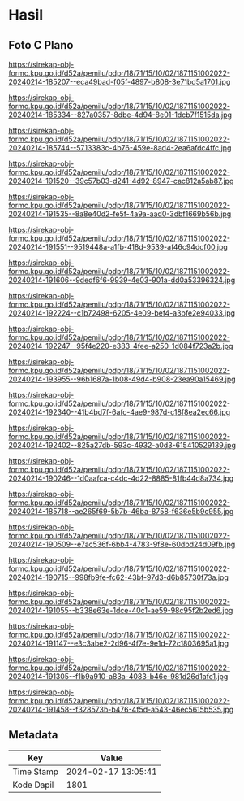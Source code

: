# Hasil

## Foto C Plano

https://sirekap-obj-formc.kpu.go.id/d52a/pemilu/pdpr/18/71/15/10/02/1871151002022-20240214-185207--eca49bad-f05f-4897-b808-3e71bd5a1701.jpg

https://sirekap-obj-formc.kpu.go.id/d52a/pemilu/pdpr/18/71/15/10/02/1871151002022-20240214-185334--827a0357-8dbe-4d94-8e01-1dcb7f1515da.jpg

https://sirekap-obj-formc.kpu.go.id/d52a/pemilu/pdpr/18/71/15/10/02/1871151002022-20240214-185744--5713383c-4b76-459e-8ad4-2ea6afdc4ffc.jpg

https://sirekap-obj-formc.kpu.go.id/d52a/pemilu/pdpr/18/71/15/10/02/1871151002022-20240214-191520--39c57b03-d241-4d92-8947-cac812a5ab87.jpg

https://sirekap-obj-formc.kpu.go.id/d52a/pemilu/pdpr/18/71/15/10/02/1871151002022-20240214-191535--8a8e40d2-fe5f-4a9a-aad0-3dbf1669b56b.jpg

https://sirekap-obj-formc.kpu.go.id/d52a/pemilu/pdpr/18/71/15/10/02/1871151002022-20240214-191551--9519448a-a1fb-418d-9539-af46c94dcf00.jpg

https://sirekap-obj-formc.kpu.go.id/d52a/pemilu/pdpr/18/71/15/10/02/1871151002022-20240214-191606--9dedf6f6-9939-4e03-901a-dd0a53396324.jpg

https://sirekap-obj-formc.kpu.go.id/d52a/pemilu/pdpr/18/71/15/10/02/1871151002022-20240214-192224--c1b72498-6205-4e09-bef4-a3bfe2e94033.jpg

https://sirekap-obj-formc.kpu.go.id/d52a/pemilu/pdpr/18/71/15/10/02/1871151002022-20240214-192247--95f4e220-e383-4fee-a250-1d084f723a2b.jpg

https://sirekap-obj-formc.kpu.go.id/d52a/pemilu/pdpr/18/71/15/10/02/1871151002022-20240214-193955--96b1687a-1b08-49d4-b908-23ea90a15469.jpg

https://sirekap-obj-formc.kpu.go.id/d52a/pemilu/pdpr/18/71/15/10/02/1871151002022-20240214-192340--41b4bd7f-6afc-4ae9-987d-c18f8ea2ec66.jpg

https://sirekap-obj-formc.kpu.go.id/d52a/pemilu/pdpr/18/71/15/10/02/1871151002022-20240214-192402--825a27db-593c-4932-a0d3-615410529139.jpg

https://sirekap-obj-formc.kpu.go.id/d52a/pemilu/pdpr/18/71/15/10/02/1871151002022-20240214-190246--1d0aafca-c4dc-4d22-8885-81fb44d8a734.jpg

https://sirekap-obj-formc.kpu.go.id/d52a/pemilu/pdpr/18/71/15/10/02/1871151002022-20240214-185718--ae265f69-5b7b-46ba-8758-f636e5b9c955.jpg

https://sirekap-obj-formc.kpu.go.id/d52a/pemilu/pdpr/18/71/15/10/02/1871151002022-20240214-190509--e7ac536f-6bb4-4783-9f8e-60dbd24d09fb.jpg

https://sirekap-obj-formc.kpu.go.id/d52a/pemilu/pdpr/18/71/15/10/02/1871151002022-20240214-190715--998fb9fe-fc62-43bf-97d3-d6b85730f73a.jpg

https://sirekap-obj-formc.kpu.go.id/d52a/pemilu/pdpr/18/71/15/10/02/1871151002022-20240214-191055--b338e63e-1dce-40c1-ae59-98c95f2b2ed6.jpg

https://sirekap-obj-formc.kpu.go.id/d52a/pemilu/pdpr/18/71/15/10/02/1871151002022-20240214-191147--e3c3abe2-2d96-4f7e-9e1d-72c1803695a1.jpg

https://sirekap-obj-formc.kpu.go.id/d52a/pemilu/pdpr/18/71/15/10/02/1871151002022-20240214-191305--f1b9a910-a83a-4083-b46e-981d26d1afc1.jpg

https://sirekap-obj-formc.kpu.go.id/d52a/pemilu/pdpr/18/71/15/10/02/1871151002022-20240214-191458--f328573b-b476-4f5d-a543-46ec5615b535.jpg


## Metadata

| Key        | Value               |
| ---------- | ------------------- |
| Time Stamp | 2024-02-17 13:05:41 |
| Kode Dapil | 1801                |




